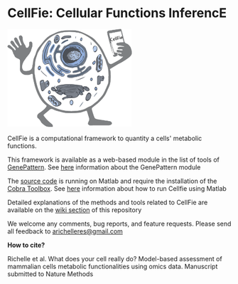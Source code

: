 # **CellFie**: Cellular Functions InferencE

<img src="https://github.com/LewisLabUCSD/CellFie/blob/master/Images/LogoCellFie.png" width="280" height="220">

 CellFie is a computational framework to quantity a cells' metabolic functions.
 
 
 
 This framework is available as a web-based module in the list of tools of [GenePattern](www.genepattern.org). See [here](https://github.com/LewisLabUCSD/CellFie/wiki/Tutorial-:-GenePattern-module) information about the GenePattern module
 
 The [source code](https://github.com/LewisLabUCSD/CellFie/blob/master/src/CellFie.m) is running on Matlab and require the installation of the [Cobra Toolbox](https://github.com/opencobra/cobratoolbox). See [here](https://github.com/LewisLabUCSD/CellFie/wiki/Running-CellFie-in-Matlab) information about how to run Cellfie using Matlab
 
Detailed explanations of the methods and tools related to CellFie are available on the [wiki section](https://github.com/LewisLabUCSD/CellFie/wiki) of this repository



We welcome any comments, bug reports, and feature requests. Please send all feedback to arichelleres@gmail.com



**How to cite?**

Richelle et al. What does your cell really do? Model-based assessment of mammalian cells metabolic functionalities using omics data. Manuscript submitted to Nature Methods 
